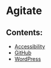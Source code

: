 # Agitate

## Contents:
- [Accessibility](accessibility/accessibility.md)
- [GitHub](GitHub/GitHub.md)
- [WordPress](WordPress/wordpress.md)
